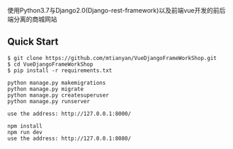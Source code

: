 
使用Python3.7与Django2.0(Django-rest-framework)以及前端vue开发的前后端分离的商城网站


## Quick Start

```
$ git clone https://github.com/mtianyan/VueDjangoFrameWorkShop.git
$ cd VueDjangoFrameWorkShop
$ pip install -r requirements.txt

python manage.py makemigrations
python manage.py migrate
python manage.py createsuperuser
python manage.py runserver

use the address: http://127.0.0.1:8000/
```

```
npm install
npm run dev
use the address: http://127.0.0.1:8080/
```




